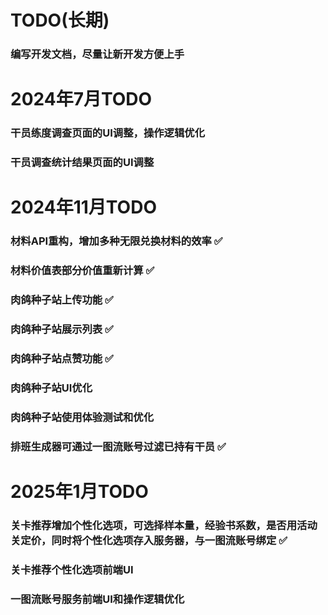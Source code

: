 # TODO(长期)
### 编写开发文档，尽量让新开发方便上手

# 2024年7月TODO

### 干员练度调查页面的UI调整，操作逻辑优化
### 干员调查统计结果页面的UI调整

# 2024年11月TODO


### 材料API重构，增加多种无限兑换材料的效率  ✅
### 材料价值表部分价值重新计算 ✅
### 肉鸽种子站上传功能 ✅
### 肉鸽种子站展示列表  ✅
### 肉鸽种子站点赞功能 ✅
### 肉鸽种子站UI优化
### 肉鸽种子站使用体验测试和优化 
### 排班生成器可通过一图流账号过滤已持有干员 ✅

# 2025年1月TODO

### 关卡推荐增加个性化选项，可选择样本量，经验书系数，是否用活动关定价，同时将个性化选项存入服务器，与一图流账号绑定 ✅
### 关卡推荐个性化选项前端UI
### 一图流账号服务前端UI和操作逻辑优化

